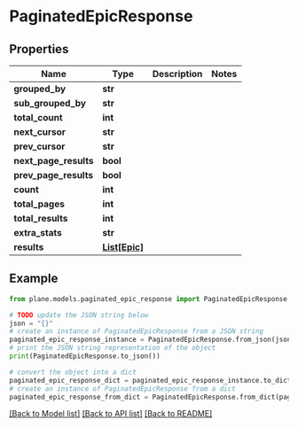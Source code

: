 # PaginatedEpicResponse


## Properties

Name | Type | Description | Notes
------------ | ------------- | ------------- | -------------
**grouped_by** | **str** |  | 
**sub_grouped_by** | **str** |  | 
**total_count** | **int** |  | 
**next_cursor** | **str** |  | 
**prev_cursor** | **str** |  | 
**next_page_results** | **bool** |  | 
**prev_page_results** | **bool** |  | 
**count** | **int** |  | 
**total_pages** | **int** |  | 
**total_results** | **int** |  | 
**extra_stats** | **str** |  | 
**results** | [**List[Epic]**](Epic.md) |  | 

## Example

```python
from plane.models.paginated_epic_response import PaginatedEpicResponse

# TODO update the JSON string below
json = "{}"
# create an instance of PaginatedEpicResponse from a JSON string
paginated_epic_response_instance = PaginatedEpicResponse.from_json(json)
# print the JSON string representation of the object
print(PaginatedEpicResponse.to_json())

# convert the object into a dict
paginated_epic_response_dict = paginated_epic_response_instance.to_dict()
# create an instance of PaginatedEpicResponse from a dict
paginated_epic_response_from_dict = PaginatedEpicResponse.from_dict(paginated_epic_response_dict)
```
[[Back to Model list]](../README.md#documentation-for-models) [[Back to API list]](../README.md#documentation-for-api-endpoints) [[Back to README]](../README.md)


